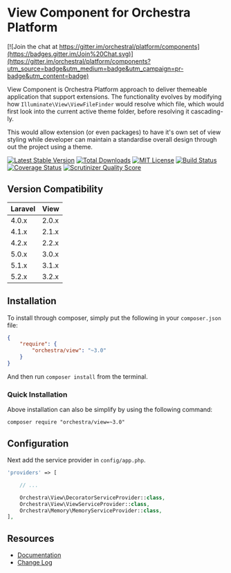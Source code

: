 View Component for Orchestra Platform
==============

[![Join the chat at https://gitter.im/orchestral/platform/components](https://badges.gitter.im/Join%20Chat.svg)](https://gitter.im/orchestral/platform/components?utm_source=badge&utm_medium=badge&utm_campaign=pr-badge&utm_content=badge)

View Component is Orchestra Platform approach to deliver themeable application that support extensions. The functionality evolves by modifying how `Illuminate\View\ViewFileFinder` would resolve which file, which would first look into the current active theme folder, before resolving it cascading-ly.

This would allow extension (or even packages) to have it's own set of view styling while developer can maintain a standardise overall design through out the project using a theme.

[![Latest Stable Version](https://img.shields.io/github/release/orchestral/view.svg?style=flat-square)](https://packagist.org/packages/orchestra/view)
[![Total Downloads](https://img.shields.io/packagist/dt/orchestra/view.svg?style=flat-square)](https://packagist.org/packages/orchestra/view)
[![MIT License](https://img.shields.io/packagist/l/orchestra/view.svg?style=flat-square)](https://packagist.org/packages/orchestra/view)
[![Build Status](https://img.shields.io/travis/orchestral/view/3.2.svg?style=flat-square)](https://travis-ci.org/orchestral/view)
[![Coverage Status](https://img.shields.io/coveralls/orchestral/view/3.2.svg?style=flat-square)](https://coveralls.io/r/orchestral/view?branch=3.2)
[![Scrutinizer Quality Score](https://img.shields.io/scrutinizer/g/orchestral/view/3.2.svg?style=flat-square)](https://scrutinizer-ci.com/g/orchestral/view/)

## Version Compatibility

Laravel    | View
:----------|:----------
 4.0.x     | 2.0.x
 4.1.x     | 2.1.x
 4.2.x     | 2.2.x
 5.0.x     | 3.0.x
 5.1.x     | 3.1.x
 5.2.x     | 3.2.x

## Installation

To install through composer, simply put the following in your `composer.json` file:

```json
{
    "require": {
        "orchestra/view": "~3.0"
    }
}
```

And then run `composer install` from the terminal.

### Quick Installation

Above installation can also be simplify by using the following command:

    composer require "orchestra/view=~3.0"

## Configuration

Next add the service provider in `config/app.php`.

```php
'providers' => [

    // ...

    Orchestra\View\DecoratorServiceProvider::class,
    Orchestra\View\ViewServiceProvider::class,
    Orchestra\Memory\MemoryServiceProvider::class,
],
```

## Resources

* [Documentation](http://orchestraplatform.com/docs/latest/components/view)
* [Change Log](http://orchestraplatform.com/docs/latest/components/view/changes#v3-2)
